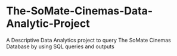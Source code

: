 # The-SoMate-Cinemas-Data-Analytic-Project
A Descriptive Data Analytics project to query The SoMate Cinemas Database by using SQL queries and outputs
